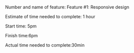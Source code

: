 Number and name of feature: Feature #1: Responsive design

Estimate of time needed to complete: 1 hour

Start time: 5pm

Finish time:6pm

Actual time needed to complete:30min
